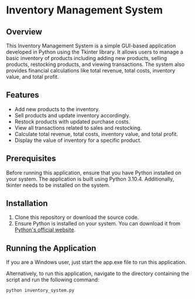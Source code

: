 # Inventory Management System

## Overview
This Inventory Management System is a simple GUI-based application developed in Python using the Tkinter library. It allows users to manage a basic inventory of products including adding new products, selling products, restocking products, and viewing transactions. The system also provides financial calculations like total revenue, total costs, inventory value, and total profit.

## Features
- Add new products to the inventory.
- Sell products and update inventory accordingly.
- Restock products with updated purchase costs.
- View all transactions related to sales and restocking.
- Calculate total revenue, total costs, inventory value, and total profit.
- Display the value of inventory for a specific product.

## Prerequisites
Before running this application, ensure that you have Python installed on your system. The application is built using Python 3.10.4. Additionally, tkinter needs to be installed on the system. 

## Installation
1. Clone this repository or download the source code.
2. Ensure Python is installed on your system. You can download it from [Python's official website](https://www.python.org/downloads/).

## Running the Application
If you are a Windows user, just start the app.exe file to run this application.

Alternatively, to run this application, navigate to the directory containing the script and run the following command:
```bash
python inventory_system.py
